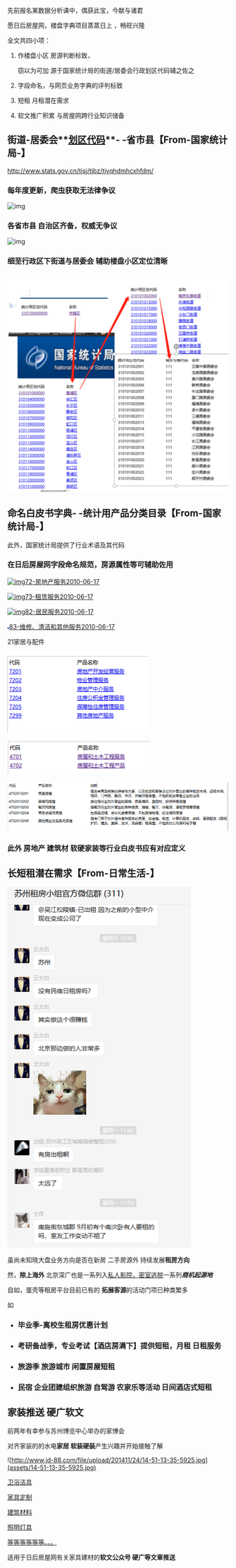 



先前报名某数据分析课中，偶获此宝，今献与诸君

愿日后房屋网，楼盘字典项目蒸蒸日上 ，畅旺兴隆

全文共四小项：

1. 作楼盘小区 房源判断标致，

   窃以为可加 源于国家统计局的街道/居委会行政划区代码辅之佐之

2. 字段命名，与网页业务字典的评判标致

3. 短租 月租潜在需求

4. 软文推广积累 与房屋网跨行业知识储备

   

## 街道-居委会**<u>划区代码</u>**- -省市县【From-国家统计局-】

<http://www.stats.gov.cn/tjsj/tjbz/tjyqhdmhcxhfdm/> 

### 每年度更新，爬虫获取无法律争议

![img](file:///C:\Users\ADMINI~1\AppData\Local\Temp\ksohtml9956\wps1.jpg) 

###  各省市县 自治区齐备，权威无争议

![img](file:///C:\Users\ADMINI~1\AppData\Local\Temp\ksohtml9956\wps2.jpg)

### 细至行政区下街道与居委会 辅助楼盘小区定位清晰

![1565749952288](assets/1565749952288.png)





## 命名白皮书字典- -统计用产品分类目录【From-国家统计局-】

此外，国家统计局提供了行业术语及其代码

### 在日后房屋网**字段命名规范**，房源属性**等可辅助佐用**

[![img](http://www.stats.gov.cn/images/01.jpg)72-房地产服务2010-06-17](http://www.stats.gov.cn/tjsj/tjbz/tjypflml/2010/72.html)

[![img](http://www.stats.gov.cn/images/01.jpg)73-租赁服务2010-06-17](http://www.stats.gov.cn/tjsj/tjbz/tjypflml/2010/73.html)

[![img](http://www.stats.gov.cn/images/01.jpg)82-居民服务2010-06-17](http://www.stats.gov.cn/tjsj/tjbz/tjypflml/2010/82.html)

[![img](assets/01.jpg)83-维修、清洁和其他服务2010-06-17](http://www.stats.gov.cn/tjsj/tjbz/tjypflml/2010/83.html)

21家居与配件

![1565750045899](assets/1565750045899.png)

![1565750056142](assets/1565750056142.png)

![1565750066852](assets/1565750066852.png)

### 此外 房地产 建筑材 软硬家装等行业白皮书应有对应定义



## 长短租潜在需求【From-日常生活-】

![1565750732242](assets/1565750732242.png)

虽尚未知晓大盘业务方向是否在新房 二手房源外 持续发展**租房方向**

然，**除上海外** 北京深广也是一系列入<u>私人影院，密室逃脱</u>一系列***商机起源地***

自如，蛋壳等租房平台目前已有的 **拓展客源**的活动门项已种类繁多

如

- ### 毕业季-离校生租房优惠计划

- ### 考研备战季，专业考试【酒店房满下】提供**短租，月租 日租服务**

- ### **旅游季**  旅游城市 闲置房屋短租

- ### **民宿** 企业**团建**组织旅游  自驾游 农家乐等活动   日间**酒店式**短租





## 家装推送  硬广软文

前两年有幸参与苏州博览中心举办的家博会

对齐家装的的水电**家居 软装硬装**产生兴趣并开始接触了解



![http://www.jd-88.com/file/upload/201411/24/14-51-13-35-5925.jpg](assets/14-51-13-35-5925.jpg)



[卫浴洁具](https://www.maigoo.com/maigoo/109jj_index.html)

[家具定制](https://www.maigoo.com/maigoo/1113dx_index.html)

[建筑材料](https://www.maigoo.com/maigoo/735jianc_index.html)

[照明灯具](https://www.maigoo.com/maigoo/733deng_index.html)

[等等等等等等。。。](https://www.maigoo.com/maigoo/910ya_index.html)

适用于日后房屋网有关家具建材的**软文公众号 硬广等文章推送**